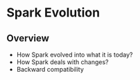 # Spark Evolution

## Overview

* How Spark evolved into what it is today?
* How Spark deals with changes?
* Backward compatibility